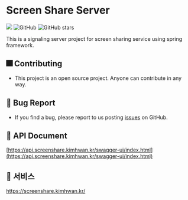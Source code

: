 # Screen Share Server

<p>
  
  <img src="https://hits.seeyoufarm.com/api/count/incr/badge.svg?url=https%3A%2F%2Fgithub.com%2Fakon47%2Fscreen-share-server&count_bg=%2379C83D&title_bg=%23555555&icon=&icon_color=%23E7E7E7&title=hits&edge_flat=false" />
  <img alt="GitHub" src="https://img.shields.io/github/license/akon47/screen-share-server">
  <img alt="GitHub stars" src="https://img.shields.io/github/stars/akon47/screen-share-server">
</p>

This is a signaling server project for screen sharing service using spring framework.

## 🎆 Contributing
- This project is an open source project. Anyone can contribute in any way.

## 🐞 Bug Report
- If you find a bug, please report to us posting [issues](https://github.com/akon47/screen-share/issues) on GitHub.

## 🚀 API Document

[https://api.screenshare.kimhwan.kr/swagger-ui/index.html](https://api.screenshare.kimhwan.kr/swagger-ui/index.html)

## 🚀 서비스
https://screenshare.kimhwan.kr/
